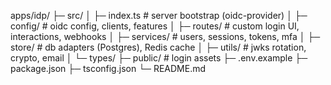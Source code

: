 apps/idp/
├─ src/
│  ├─ index.ts            # server bootstrap (oidc-provider)
│  ├─ config/             # oidc config, clients, features
│  ├─ routes/             # custom login UI, interactions, webhooks
│  ├─ services/           # users, sessions, tokens, mfa
│  ├─ store/              # db adapters (Postgres), Redis cache
│  ├─ utils/              # jwks rotation, crypto, email
│  └─ types/
├─ public/                # login assets
├─ .env.example
├─ package.json
├─ tsconfig.json
└─ README.md
